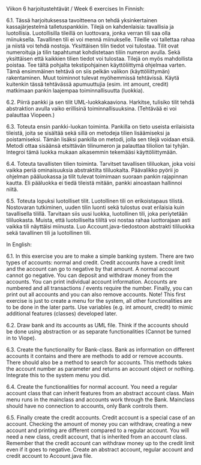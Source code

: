 Viikon 6 harjoitustehtävät / Week 6 exercises
In Finnish:

6.1. Tässä harjoituksessa tavoitteena on tehdä yksinkertainen kassajärjestelmä talletuspankkiin. Tilejä on kahdenlaisia: tavallisia ja luotollisia. Luotollisilla tileillä on luottovara, jonka verran tili saa olla miinuksella. Tavallinen tili ei voi mennä miinukselle. Tileille voi tallettaa rahaa ja niistä voi tehdä nostoja. Yksittäisen tilin tiedot voi tulostaa. Tilit ovat numeroituja ja tilin tapahtumat kohdistetaan tiliin numeron avulla. Sekä yksittäisen että kaikkien tilien tiedot voi tulostaa. Tilejä on myös mahdollista poistaa. Tee tältä pohjalta tekstipohjainen käyttöliittymä ohjelmaa varten. Tämä ensimmäinen tehtävä on siis pelkän valikon (käyttöliittymän) rakentaminen. Muut toiminnot tulevat myöhemmissä tehtävissä. Käytä kuitenkin tässä tehtävässä apumuuttujia (esim. int amount, credit) matkimaan pankin laajempaa toiminnallisuutta (luokkia).

6.2. Piirrä pankki ja sen tilit UML-luokkakaaviona. Harkitse, tulisiko tilit tehdä abstraktion avulla vaiko erillisinä toiminnallisuuksina. (Tehtävää ei voi palauttaa Viopeen.)

6.3. Toteuta ensin pankki-luokan toiminta. Pankilla on tieto useista erilaisista tileistä, joita se sisältää sekä sillä on metodeja tilien lisäämiseksi ja poistamiseksi. Tämän lisäksi pankilla on metodi, jolla sen tilejä voidaan etsiä. Metodi ottaa sisäänsä etsittävän tilinumeron ja palauttaa tiliolion tai tyhjän. Integroi tämä luokka mukaan aikasemmin tekemääsi käyttöliittymään.

6.4. Toteuta tavallisten tilien toiminta. Tarvitset tavallisen tililuokan, joka voisi vaikka periä ominaisuuksia abstraktilta tililuokalta. Päävalikko pyörii jo ohjelman pääluokassa ja tilit tulevat toimimaan suoraan pankin rajapinnan kautta. Eli pääluokka ei tiedä tileistä mitään, pankki ainoastaan hallinnoi niitä.

6.5. Toteuta lopuksi luotolliset tilit. Luotollinen tili on erikoistapaus tilistä. Nostovaran tutkiminen, uuden tilin luonti sekä tulostus ovat erilaisia kuin tavallisella tilillä. Tarvitaan siis uusi luokka, luotollinen tili, joka periytetään tililuokasta. Muista, että luotolliselta tililtä voi nostaa rahaa luottorajaan asti vaikka tili näyttäisi miinusta. Luo Account.java-tiedostoon abstrakti tililuokka sekä tavallinen tili ja luotollinen tili.





In English:

6.1. In this exercise you are to make a simple banking system. There are two types of accounts: normal and credit. Credit accounts have a credit limit and the account can go to negative by that amount. A normal account cannot go negative. You can deposit and withdraw money from the accounts. You can print individual account information. Accounts are numbered and all transactions / events require the number. Finally, you can print out all accounts and you can also remove accounts. Note! This first exercise is just to create a menu for the system, all other functionalities are to be done in the later parts. Use variables (e.g. int amount, credit) to mimic additional features (classes) developed later.



6.2. Draw bank and its accounts as UML file. Think if the accounts should be done using abstraction or as separate functionalities (Cannot be turned in to Viope).



6.3. Create the functionality for Bank-class. Bank as information on different accounts it contains and there are methods to add or remove accounts. There should also be a method to search for accounts. This methods takes the account number as parameter and returns an account object or nothing. Integrate this to the system menu you did.



6.4. Create the functionalities for normal account. You need a regular account class that can inherit features from an abstract account class. Main menu runs in the mainclass and accounts work through the Bank. Mainclass should have no connection to accounts, only Bank controls them.




6.5. Finally create the credit accounts. Credit account is a special case of an account. Checking the amount of money you can withdraw, creating a new account and printing are different compared to a regular account. You will need a new class, credit account, that is inherited from an account class. Remember that the credit account can withdraw money up to the credit limit even if it goes to negative. Create an abstract account, regular account and credit account to Account.java file.

